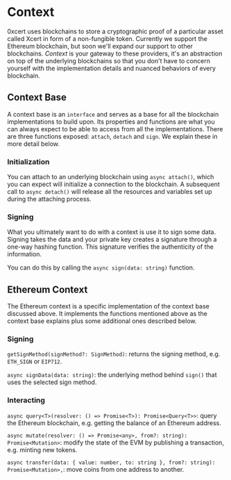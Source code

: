 # Context

0xcert uses blockchains to store a cryptographic proof of a particular asset called Xcert in form of a non-fungible token. Currently we support the Ethereum blockchain, but soon we'll expand our support to other blockchains. _Context_ is your gateway to these providers, it's an abstraction on top of the underlying blockchains so that you don't have to concern yourself with the implementation details and nuanced behaviors of every blockchain.

## Context Base

A context base is an `interface` and serves as a base for all the blockchain implementations to build upon. Its properties and functions are what you can always expect to be able to access from all the implementations. There are three functions exposed: `attach`, `detach` and `sign`. We explain these in more detail below.

### Initialization

You can attach to an underlying blockchain using `async attach()`, which you can expect will initialize a connection to the blockchain. A subsequent call to `async detach()` will release all the resources and variables set up during the attaching process.

### Signing

What you ultimately want to do with a context is use it to sign some data. Signing takes the data and your private key creates a signature through a one-way hashing function. This signature verifies the authenticity of the information.

You can do this by calling the `async sign(data: string)` function.

## Ethereum Context

The Ethereum context is a specific implementation of the context base discussed above. It implements the functions mentioned above as the context base explains plus some additional ones described below.

### Signing

`getSignMethod(signMethod?: SignMethod)`: returns the signing method, e.g. `ETH_SIGN` or `EIP712`.

`async signData(data: string)`: the underlying method behind `sign()` that uses the selected sign method.

### Interacting

`async query<T>(resolver: () => Promise<T>): Promise<Query<T>>`: query the Ethereum blockchain, e.g. getting the balance of an Ethereum address.

`async mutate(resolver: () => Promise<any>, from?: string): Promise<Mutation>`: modify the state of the EVM by publishing a transaction, e.g. minting new tokens.

`async transfer(data: { value: number, to: string }, from?: string): Promise<Mutation>‚`: move coins from one address to another.
